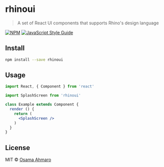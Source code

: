 # rhinoui

> A set of React UI components that supports Rhino&#x27;s design language

[![NPM](https://img.shields.io/npm/v/rhinoui.svg)](https://www.npmjs.com/package/rhinoui) [![JavaScript Style Guide](https://img.shields.io/badge/code_style-standard-brightgreen.svg)](https://standardjs.com)

## Install

```bash
npm install --save rhinoui
```

## Usage

```jsx
import React, { Component } from 'react'

import SplashScreen from 'rhinoui'

class Example extends Component {
  render () {
    return (
      <SplashScreen />
    )
  }
}
```

## License

MIT © [Osama Ahmaro](https://github.com/oahmaro)

